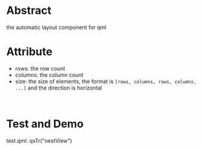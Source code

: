 # Abstract
the automatic layout component for qml  

# Attribute
* rows: the row count  
* columns: the column count  
* size: the size of elements, the format is `[rows, columns, rows, columns, ...]` and the direction is horizontal  
</br>

# Test and Demo
test.qml: qsTr("nestView")  
</br>